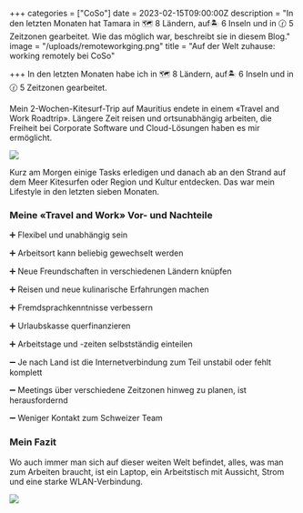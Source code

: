 +++
categories = ["CoSo"]
date = 2023-02-15T09:00:00Z
description = "In den letzten Monaten hat Tamara in 🗺️ 8 Ländern, auf🏝️ 6 Inseln und in 🕜 5 Zeitzonen gearbeitet. Wie das möglich war, beschreibt sie in diesem Blog."
image = "/uploads/remoteworkging.png"
title = "Auf der Welt zuhause: working remotely bei CoSo"

+++
In den letzten Monaten habe ich in 🗺️ 8 Ländern, auf🏝️ 6 Inseln und in 🕜 5 Zeitzonen gearbeitet.

Mein 2-Wochen-Kitesurf-Trip auf Mauritius endete in einem «Travel and Work Roadtrip». Längere Zeit reisen und ortsunabhängig arbeiten, die Freiheit bei Corporate Software und Cloud-Lösungen haben es mir ermöglicht.

![](/uploads/remoteworkging.png)

Kurz am Morgen einige Tasks erledigen und danach ab an den Strand auf dem Meer Kitesurfen oder Region und Kultur entdecken. Das war mein Lifestyle in den letzten sieben Monaten.

### Meine «Travel and Work» Vor- und Nachteile

➕ Flexibel und unabhängig sein

➕ Arbeitsort kann beliebig gewechselt werden

➕ Neue Freundschaften in verschiedenen Ländern knüpfen

➕ Reisen und neue kulinarische Erfahrungen machen

➕ Fremdsprachkenntnisse verbessern

➕ Urlaubskasse querfinanzieren

➕ Arbeitstage und -zeiten selbstständig einteilen

➖ Je nach Land ist die Internetverbindung zum Teil unstabil oder fehlt komplett

➖ Meetings über verschiedene Zeitzonen hinweg zu planen, ist herausfordernd

➖ Weniger Kontakt zum Schweizer Team

### Mein Fazit

Wo auch immer man sich auf dieser weiten Welt befindet, alles, was man zum Arbeiten braucht, ist ein Laptop, ein Arbeitstisch mit Aussicht, Strom und eine starke WLAN-Verbindung.

![](/uploads/tamaraamstrand.png)